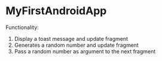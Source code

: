 # MyFirstAndroidApp

Functionality:
1. Display a toast message and update fragment
2. Generates a random number and update fragment
3. Pass a random number as argument to the next fragment
